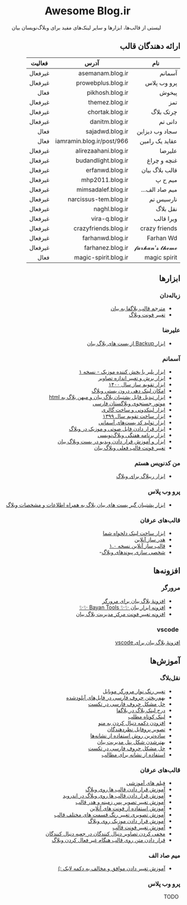<div align="center">

#  &rlm; Awesome ‌Blog.ir
لیستی از قالب‌ها، ابزار‌ها و سایر لینک‌های مفید برای وبلاگ‌نویسان بیان

</div>

<div dir="rtl">


## ارائه دهندگان قالب

<div dir="rtl">
  
| نام            | آدرس                  | فعالیت  |
|-----------------|-----------------------|---------|
| آسمانم         | asemanam.blog.ir        | غیرفعال |
| پرو وب پلاس     | prowebplus.blog.ir      | غیرفعال |
| پیخوش          | pikhosh.blog.ir         | فعال    |
| تمز            | themez.blog.ir          | غیرفعال |
| چرتک بلاگ       | chortak.blog.ir         | غیرفعال |
| دانی تم        | danitm.blog.ir          | غیرفعال |
| سجاد وب دیزاین | sajadwd.blog.ir         | فعال    |
| عقاید یک رامین | iamramin.blog.ir/post/966 | فعال  |
| علیرضا         | alirezaahani.blog.ir    | غیرفعال |
| غنچه و چراغ    | budandlight.blog.ir     | غیرفعال |
| قالب بلاگ بیان  | erfanwd.blog.ir         | غیرفعال |
| میم ح پ        | mhp2011.blog.ir         | غیرفعال |
| میم صاد الف... | mimsadalef.blog.ir      | غیرفعال |
| نارسیس تم      | narcissus-tem.blog.ir   | غیرفعال |
| نقل ‌بلاگ        | naghl.blog.ir           | غیرفعال |
| ویرا قالب      | vira-q.blog.ir          | غیرفعال |
| crazy friends   | crazyfriends.blog.ir  | غیرفعال |
| Farhan Wd       | farhanwd.blog.ir      | غیرفعال |
| 𝓯𝓪𝓻𝓱𝓪𝓷'𝓼 𝓽𝓱𝓮𝓶𝓮    | farhanez.blog.ir      | غیرفعال |
| magic spirit     | magic-spirit.blog.ir | فعال    |
</div>


## ابزارها

### زباله‌دان
- [مترجم قالب بلاگفا به بیان](http://trash.blog.ir/post/مترجم-قالب-بلاگفا-به-بیان)
- [تغییر فونت وبلاگ](https://cfont.netlify.app/)


### علیرضا
- [ابزار Backup از پست های بلاگ بیان](https://web.archive.org/web/https://alirezaahani.blog.ir/post/45/Backup)


### آسمانم
- [ابزار پلیر یا پخش کننده موزیک - نسخه ۱](https://asemanam.blog.ir/1402/04/19/asemany-music-player)
- [ابزار برش و تغییر اندازه تصاویر](https://asemanam.blog.ir/1402/03/23/crop-resize-rotate-picture-image-free-tool)
- [ابزار تقویم ساز سال ۱۴۰۰](https://asemanam.blog.ir/1400/01/03/%D8%A7%D8%A8%D8%B2%D8%A7%D8%B1-%D8%AA%D9%82%D9%88%DB%8C%D9%85-%D8%B3%D8%A7%D8%B2-%D8%B3%D8%A7%D9%84-1400)
- [امکان لینک دهی درون پستی وبلاگ](https://asemanam.blog.ir/1399/12/13/in-post-page-weblog-link-specific-header-id)
- [ابزار تبدیل فایل پشتیبان بلاگ بیان و میهن بلاگ به html](https://asemanam.blog.ir/1399/11/18/bayan-blog-mihanblog-backup-file-converter-single-html-file)
- [موتور جستجوی وبلاگستان فارسی](https://asemanam.blog.ir/1399/10/25/farsi-blogs-search-engine)
- [ابزار لینکدونی و ساخت گالری](https://asemanam.blog.ir/1399/10/17/blogging-link-list-linkdooni-gallery-tool)
- [ابزار ساخت تقویم سال ۱۳۹۹](https://asemanam.blog.ir/1399/10/03/calendar-generator-1399)
- [ابزار تولید کد پست‌های آسمانی](https://asemanam.blog.ir/1399/08/29/asemany-post-generator)
- [ابزار قرار دادن فایل صوتی و موزیک در وبلاگ](https://asemanam.blog.ir/1399/08/22/audio-tag-generator-html-weblog-tool)
- [ابزار برنامه هفتگی وبلاگ‌نویسی](https://asemanam.blog.ir/1399/07/28/blogging-scheduler-tool)
- [ابزار و آموزش قرار دادن ویدیو در پست وبلاگ بیان](https://asemanam.blog.ir/1399/06/26/video-tag-generator-bayan-blog-instruction)
- [تغییر فونت قالب فعلی وبلاگ بیان](https://asemanam.blog.ir/1399/06/23/change-current-weblog-font)


### من کدنویس هستم
- [ابزار ریبلاگ برای وبلاگ](https://iamcoder.blog.ir/post/reblog-tools-for-blog)


### پرو وب پلاس
- [ابزار پشتیبان گیر پست های بیان بلاگ به همراه اطلاعات و مشخصات وبلاگ](https://prowebplus.blog.ir/post/bayan-blog-post-archives-to-file-converter-with-blog-information)


### قالب‌های عرفان
- [ابزار ساخت لینک دلخواه شما](http://erfanwd.blog.ir/1395/05/03/create-follow-link)
- [هدر ساز آنلاین](http://erfanwd.blog.ir/1395/05/04/header-creator-online)
- [قالب ساز آنلاین نسخه ۱.۰](http://erfanwd.blog.ir/1395/05/07/Template-maker-online-bayan)
- [شخصی سازی پیوندهای وبلاگ](http://erfanwd.blog.ir/1395/05/10/abzar-shakhsi-sazi-link-ha)- 



## افزونه‌ها

### مرورگر
- [افزونهٔ بلاگ بیان برای مرورگر](trash.blog.ir/post/extention)
- [افزونه ابزار بیان ✨✨ Bayan Tools ✨✨](https://bayan-tools.blog.ir/)
- [ افزونه تغییر فونت مرکز مدیریت بلاگ بیان](https://donyait.blog.ir/post/1295)

### &rlm; vscode
[افزونهٔ بلاگ بیان برای vscode](https://trash.blog.ir/post/blog-extention-vscode)



## آموزش‌ها


### نقل‌بلاگ
- [تغییر رنگ نوار مرورگر موبایل](https://naghl.blog.ir/post/browser_tabcolor)
- [بهم‌ریختن حروف فارسی در فایل‌های آپلودشده](https://naghl.blog.ir/post/ajaghvajagh)
- [حل مشکل حروف فارسی در  تکست](https://naghl.blog.ir/post/utf8bom)
- [درج لینک بلاگ در بلاگفا](https://naghl.blog.ir/post/blog_in_blogfa)
- [لینک کوتاه مطلب](https://naghl.blog.ir/post/short_url)
- [افزودن دکمه دنبال کردن به منو](https://naghl.blog.ir/post/follow_link)
- [تصویر پروفایل نظردهندگان](https://naghl.blog.ir/post/comment_avatar)
- [ساده‌ترین روش استفاده از نشانه‌ها](https://naghl.blog.ir/post/flaglink)
- [بهترشدن شکل پنل مدیریت بیان](https://naghl.blog.ir/post/panelediting)
- [حل مشکل حروف فارسی در  تکست](https://naghl.blog.ir/post/utf8bom)
- [استفاده از نشانه برای مطالب](https://naghl.blog.ir/post/flag_for_posts)
  

### قالب‌های عرفان
- [فیلم های آموزشی](http://erfanwd.blog.ir/1395/02/07/training-video)
- [آموزش قرار دادن قالب ها روی وبلاگ](http://erfanwd.blog.ir/page/training)
- [آموزش قرار دادن قالب ها روی وبلاگ در اندروید](http://erfanwd.blog.ir/page/training-android)
- [آموزش تغییر تصویر پس زمینه و هدر قالب](http://erfanwd.blog.ir/1394/11/02/training-change-header-and-background)
- [آموزش استفاده از فونت های آنلاین](http://erfanwd.blog.ir/1395/03/02/amozesh-estefade-az-font-online)
- [آموزش تصویری تغییر رنگ قسمت های مختلف قالب](http://erfanwd.blog.ir/1395/01/20/training-change-color)
- [آموزش قرار دادن موزیک روی وبلاگ](http://erfanwd.blog.ir/1395/02/02/amozesh-gharar-dadane-music-roye-weblog)
- [آموزش تغییر فونت قالب](http://erfanwd.blog.ir/1394/10/30/font-family)
- [مخفی کردن تصاویر دنبال کنندگان در جعبه دنبال کنندگان](http://erfanwd.blog.ir/1395/02/12/hazf-tasavir-donbal-konandegan-az-jabe-donbal-konandegan)
- [قرار دادن متن روی قالب هنگام غیر فعال کردن وبلاگ](http://erfanwd.blog.ir/1395/05/13/darjmatn)

### میم صاد الف
- [آموزش تغییر دادن موافق و مخالف به دکمه لایک :)](https://mimsadalef.blog.ir/post/43/)

### پرو وب پلاس
 &rlm; TODO
